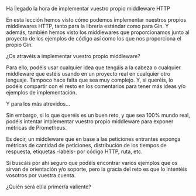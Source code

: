 Ha llegado la hora de implementar vuestro propio middleware HTTP

En esta lección hemos visto cómo podemos implementar nuestros propios middlewares HTTP, tanto para la librería estándar como para Gin. Y además, también hemos visto los middlewares que proporcionamos junto al proyecto de los ejemplos de código así como los que nos proporciona el propio Gin.


¿Os atravéis a implementar vuestro propio middleware?


Para ello, podéis usar cualquier idea que tengáis a la cabeza o cualquier middleware que estéis usando en un proyecto real en cualquier otro lenguaje.
Tampoco hace falta que sea muy complejo. Y, si queréis, lo podéis compartir con el resto en los comentarios para tener más ideas y/o ejemplos de implementación.


Y para los más atrevidos…

Sin embargo, si lo que queréis es un buen reto, y que sea 100% mundo real, podéis intentar implementar vuestro propio middleware para exponer métricas de Prometheus.


Es decir, un middleware que en base a las peticiones entrantes exponga métricas de cantidad de peticiones, distribución de los tiempos de respuesta, etiquetas -labels- por código HTTP, ruta, etc.


Si buscáis por ahí seguro que podéis encontrar varios ejemplos que os sirvan de orientación y/o soporte, pero la gracia del reto es que lo intentéis vosotros por vuestra cuenta.


¿Quién será el/la primer/a valiente?


